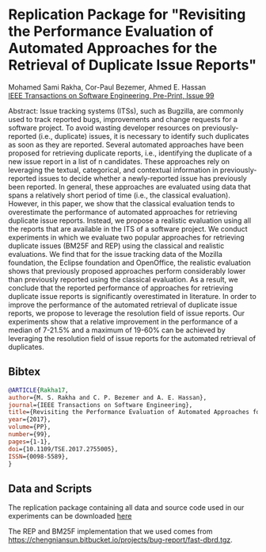 # Replication Package for "Revisiting the Performance Evaluation of Automated Approaches for the Retrieval of Duplicate Issue Reports"

Mohamed Sami Rakha, Cor-Paul Bezemer, Ahmed E. Hassan  
[IEEE Transactions on Software Engineering, Pre-Print, Issue 99](http://dx.doi.org/10.1109/TSE.2017.2755005)

Abstract: Issue tracking systems (ITSs), such as Bugzilla, are commonly used to track reported bugs, improvements and change requests for a software project. To avoid wasting developer resources on previously-reported (i.e., duplicate) issues, it is necessary to identify such duplicates as soon as they are reported. Several automated approaches have been proposed for retrieving duplicate reports, i.e., identifying the duplicate of a new issue report in a list of n candidates. These approaches rely on leveraging the textual, categorical, and contextual information in previously-reported issues to decide whether a newly-reported issue has previously been reported. In general, these approaches are evaluated using data that spans a relatively short period of time (i.e., the classical evaluation). However, in this paper, we show that the classical evaluation tends to overestimate the performance of automated approaches for retrieving duplicate issue reports. Instead, we propose a realistic evaluation using all the reports that are available in the ITS of a software project. We conduct experiments in which we evaluate two popular approaches for retrieving duplicate issues (BM25F and REP) using the classical and realistic evaluations. We find that for the issue tracking data of the Mozilla foundation, the Eclipse foundation and OpenOffice, the realistic evaluation shows that previously proposed approaches perform considerably lower than previously reported using the classical evaluation. As a result, we conclude that the reported performance of approaches for retrieving duplicate issue reports is significantly overestimated in literature. In order to improve the performance of the automated retrieval of duplicate issue reports, we propose to leverage the resolution field of issue reports. Our experiments show that a relative improvement in the performance of a median of 7-21.5% and a maximum of 19-60% can be achieved by leveraging the resolution field of issue reports for the automated retrieval of duplicates.

## Bibtex

```bibtex
@ARTICLE{Rakha17,
author={M. S. Rakha and C. P. Bezemer and A. E. Hassan},
journal={IEEE Transactions on Software Engineering},
title={Revisiting the Performance Evaluation of Automated Approaches for the Retrieval of Duplicate Issue Reports},
year={2017},
volume={PP},
number={99},
pages={1-1},
doi={10.1109/TSE.2017.2755005},
ISSN={0098-5589},
}
```

## Data and Scripts

The replication package containing all data and source code used in our experiments can be downloaded [here](https://github.com/SAILResearch/replication-duplicates_classical_realistic/releases/latest)

The REP and BM25F implementation that we used comes from https://chengniansun.bitbucket.io/projects/bug-report/fast-dbrd.tgz.
